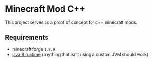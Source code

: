 # Minecraft Mod C++

This project serves as a proof of concept for c++ minecraft mods. 

## Requirements

- minecraft forge `1.8.9` 
- [java 8 runtime](https://adoptium.net/temurin/releases/?version=17&os=windows&arch=x64&package=jdk) (anything that isn't using a custom JVM should work)